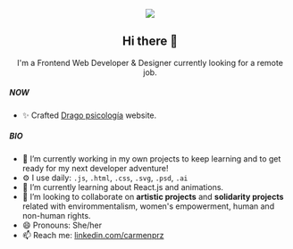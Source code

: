 <div align="center">
  
![](https://media.giphy.com/media/XLsDo3hdxWpdm/giphy.gif) 

<h2 align="center">Hi there 👋</h2>

  <p align="center">
     I'm a Frontend Web Developer & Designer currently looking for a remote job. 
  </p>
</div>

<!-- 
### Hi there 👋

#### I'm a Frontend Web Developer & Designer currently looking for a remote job.  -->

##### NOW
- ✨ Crafted [Drago psicología](https://dragopsicologia.netlify.app/) website.

##### BIO

- 🔭 I’m currently working in my own projects to keep learning and to get ready for my next developer adventure!
- ⚙️ I use daily: `.js`, `.html`, `.css`, `.svg`, `.psd`, `.ai`
- 🌱 I’m currently learning about React.js and animations.
- 👯 I’m looking to collaborate on **artistic projects** and **solidarity projects** related with envirommentalism, women's empowerment, human and non-human rights. 
- 😄 Pronouns: She/her
- 📫 Reach me: [linkedin.com/carmenprz](https://www.linkedin.com/in/carmenprz/)

